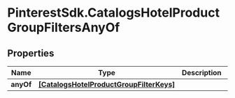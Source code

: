 # PinterestSdk.CatalogsHotelProductGroupFiltersAnyOf

## Properties

Name | Type | Description | Notes
------------ | ------------- | ------------- | -------------
**anyOf** | [**[CatalogsHotelProductGroupFilterKeys]**](CatalogsHotelProductGroupFilterKeys.md) |  | 



